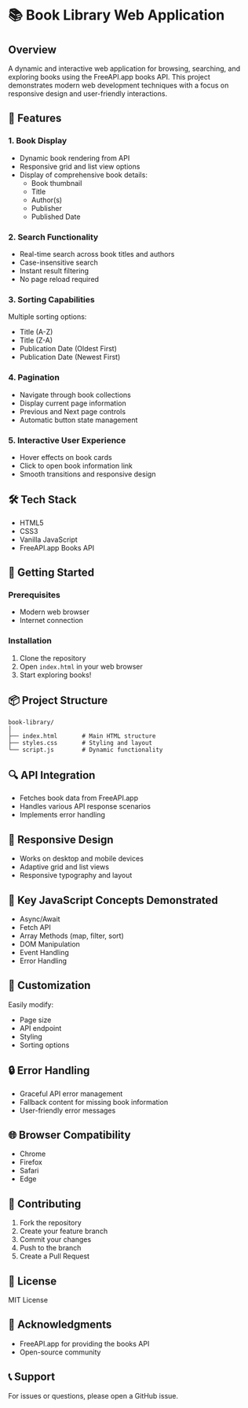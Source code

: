 # 📚 Book Library Web Application

## Overview
A dynamic and interactive web application for browsing, searching, and exploring books using the FreeAPI.app books API. This project demonstrates modern web development techniques with a focus on responsive design and user-friendly interactions.

## 🌟 Features

### 1. Book Display
- Dynamic book rendering from API
- Responsive grid and list view options
- Display of comprehensive book details:
  * Book thumbnail
  * Title
  * Author(s)
  * Publisher
  * Published Date

### 2. Search Functionality
- Real-time search across book titles and authors
- Case-insensitive search
- Instant result filtering
- No page reload required

### 3. Sorting Capabilities
Multiple sorting options:
- Title (A-Z)
- Title (Z-A)
- Publication Date (Oldest First)
- Publication Date (Newest First)

### 4. Pagination
- Navigate through book collections
- Display current page information
- Previous and Next page controls
- Automatic button state management

### 5. Interactive User Experience
- Hover effects on book cards
- Click to open book information link
- Smooth transitions and responsive design

## 🛠 Tech Stack
- HTML5
- CSS3
- Vanilla JavaScript
- FreeAPI.app Books API

## 🚀 Getting Started

### Prerequisites
- Modern web browser
- Internet connection

### Installation
1. Clone the repository
2. Open `index.html` in your web browser
3. Start exploring books!

## 📦 Project Structure
```
book-library/
│
├── index.html       # Main HTML structure
├── styles.css       # Styling and layout
└── script.js        # Dynamic functionality
```

## 🔍 API Integration
- Fetches book data from FreeAPI.app
- Handles various API response scenarios
- Implements error handling

## 📱 Responsive Design
- Works on desktop and mobile devices
- Adaptive grid and list views
- Responsive typography and layout

## 🧰 Key JavaScript Concepts Demonstrated
- Async/Await
- Fetch API
- Array Methods (map, filter, sort)
- DOM Manipulation
- Event Handling
- Error Handling

## 🔧 Customization
Easily modify:
- Page size
- API endpoint
- Styling
- Sorting options

## 🔒 Error Handling
- Graceful API error management
- Fallback content for missing book information
- User-friendly error messages

## 🌐 Browser Compatibility
- Chrome
- Firefox
- Safari
- Edge

## 🤝 Contributing
1. Fork the repository
2. Create your feature branch
3. Commit your changes
4. Push to the branch
5. Create a Pull Request

## 📄 License
MIT License

## 🙏 Acknowledgments
- FreeAPI.app for providing the books API
- Open-source community

## 📞 Support
For issues or questions, please open a GitHub issue.